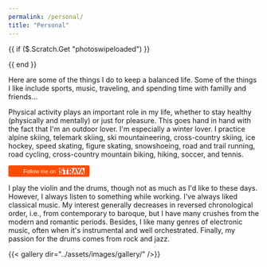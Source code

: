 ```yaml
---
permalink: /personal/
title: "Personal"
---
```


<!-- Load PhotoSwipe js if the load-photoswipe shortcode has been used -->
{{ if ($.Scratch.Get "photoswipeloaded") }}
<script src="https://code.jquery.com/jquery-1.12.4.min.js" integrity="sha256-ZosEbRLbNQzLpnKIkEdrPv7lOy9C27hHQ+Xp8a4MxAQ=" crossorigin="anonymous"></script>
<script src="/js/load-photoswipe.js"></script>
<script src="https://cdnjs.cloudflare.com/ajax/libs/photoswipe/4.1.1/photoswipe.min.js" integrity="sha256-UplRCs9v4KXVJvVY+p+RSo5Q4ilAUXh7kpjyIP5odyc=" crossorigin="anonymous"></script>
<script src="https://cdnjs.cloudflare.com/ajax/libs/photoswipe/4.1.1/photoswipe-ui-default.min.js" integrity="sha256-PWHOlUzc96pMc8ThwRIXPn8yH4NOLu42RQ0b9SpnpFk=" crossorigin="anonymous"></script>
{{ end }}

Here are some of the things I do to keep a balanced life. Some of the things I like include sports, music, traveling, and spending time with familly and friends...

Physical activity plays an important role in my life, whether to stay healthy (physically and mentally) or just for pleasure. This goes hand in hand with the fact that I'm an outdoor lover. I'm especially a winter lover. I practice alpine skiing, telemark skiing, ski mountaineering, cross-country skiing, ice hockey, speed skating, figure skating, snowshoeing, road and trail running, road cycling, cross-country mountain biking, hiking, soccer, and tennis.

<div class="textwidget"><a href="https://www.strava.com/athletes/8204275"
    style="display:inline-block;background-color:#FC4C02;
    color:#fff;
    padding:5px 10px 5px 30px;
    font-size:11px;
    font-family:Helvetica, Arial, sans-serif;
    white-space:nowrap;
    text-decoration:none;
    background-repeat:no-repeat;
    background-position:10px center;
    border-radius:3px;
    background-image:'../assets/images/Strava.png';"
  target="_clean">
  Follow me on
  <img src="../assets/images/Strava.png" alt="Strava" style="margin-left:4px;vertical-align:text-bottom;" height="13" width="51"></a></div>
<p><p>

I play the violin and the drums, though not as much as I'd like to these days. However, I always listen to something while working. I've always liked classical music. My interest generally decreases in reversed chronological order, i.e., from contemporary to baroque, but I have many crushes from the modern and romantic periods. Besides, I like many genres of electronic music, often when it's instrumental and well orchestrated. Finally, my passion for the drums comes from rock and jazz.

{{< gallery dir="../assets/images/gallery/" />}}
